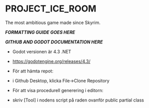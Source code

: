# PROJECT_ICE_ROOM
The most ambitious game made since Skyrim.



_________FORMATTING GUIDE GOES HERE_________



_________GITHUB AND GODOT DOCUMENTATION HERE_________
- Godot versionen är 4.3 .NET
- https://godotengine.org/releases/4.3/

- För att hämta repot:
- i Github Desktop, klicka File->Clone Repository

- För att visa procedurell generering i editorn:
- skriv [Tool] i nodens script på raden ovanför public partial class

